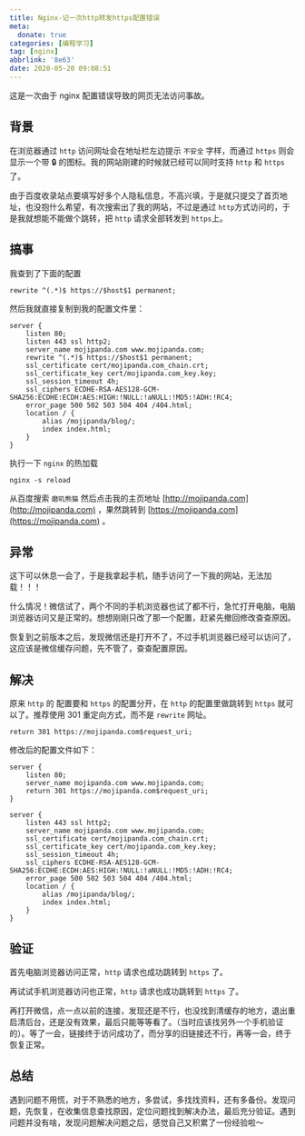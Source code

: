 ```yaml
---
title: Nginx-记一次http转发https配置错误
meta:
  donate: true
categories: [编程学习]
tag: [nginx]
abbrlink: '8e63'
date: 2020-05-20 09:08:51
---
```


这是一次由于 nginx 配置错误导致的网页无法访问事故。

<!-- more -->

## 背景
在浏览器通过 `http` 访问网址会在地址栏左边提示 `不安全` 字样，而通过 `https` 则会显示一个带 🔒 的图标。我的网站刚建的时候就已经可以同时支持 `http` 和 `https` 了。

由于百度收录站点要填写好多个人隐私信息，不高兴填，于是就只提交了首页地址，也没抱什么希望，有次搜索出了我的网站，不过是通过 `http`方式访问的，于是我就想能不能做个跳转，把 `http` 请求全部转发到 `https`上。

## 搞事
我查到了下面的配置

```
rewrite ^(.*)$ https://$host$1 permanent;
```

然后我就直接复制到我的配置文件里：

```
server { 
    listen 80;
    listen 443 ssl http2;
    server_name mojipanda.com www.mojipanda.com;
    rewrite ^(.*)$ https://$host$1 permanent;
    ssl_certificate cert/mojipanda.com_chain.crt;
    ssl_certificate_key cert/mojipanda.com_key.key;
    ssl_session_timeout 4h;
    ssl_ciphers ECDHE-RSA-AES128-GCM-SHA256:ECDHE:ECDH:AES:HIGH:!NULL:!aNULL:!MD5:!ADH:!RC4;
    error_page 500 502 503 504 404 /404.html;
    location / { 
        alias /mojipanda/blog/;
        index index.html;
    }
}
```

执行一下 `nginx` 的热加载
```
nginx -s reload
```

从百度搜索 `磨叽熊猫` 然后点击我的主页地址 [http://mojipanda.com](http://mojipanda.com) ，果然跳转到 [https://mojipanda.com](https://mojipanda.com) 。

## 异常
这下可以休息一会了，于是我拿起手机，随手访问了一下我的网站，无法加载！！！

什么情况！微信试了，两个不同的手机浏览器也试了都不行，急忙打开电脑，电脑浏览器访问又是正常的。想想刚刚只改了那一个配置，赶紧先撤回修改查查原因。

恢复到之前版本之后，发现微信还是打开不了，不过手机浏览器已经可以访问了，这应该是微信缓存问题，先不管了，查查配置原因。

## 解决
原来 `http` 的 配置要和 `https` 的配置分开，在 `http` 的配置里做跳转到 `https` 就可以了。推荐使用 301 重定向方式，而不是 `rewrite` 网址。

```
return 301 https://mojipanda.com$request_uri;
```

修改后的配置文件如下：
```
server { 
    listen 80;
    server_name mojipanda.com www.mojipanda.com;
    return 301 https://mojipanda.com$request_uri;
}

server {
    listen 443 ssl http2;
    server_name mojipanda.com www.mojipanda.com;
    ssl_certificate cert/mojipanda.com_chain.crt;
    ssl_certificate_key cert/mojipanda.com_key.key;
    ssl_session_timeout 4h;
    ssl_ciphers ECDHE-RSA-AES128-GCM-SHA256:ECDHE:ECDH:AES:HIGH:!NULL:!aNULL:!MD5:!ADH:!RC4;
    error_page 500 502 503 504 404 /404.html;
    location / { 
        alias /mojipanda/blog/;
        index index.html;
    }
}
```

## 验证
首先电脑浏览器访问正常，`http` 请求也成功跳转到 `https` 了。

再试试手机浏览器访问也正常，`http` 请求也成功跳转到 `https` 了。

再打开微信，点一点以前的连接，发现还是不行，也没找到清缓存的地方，退出重启清后台，还是没有效果，最后只能等等看了。（当时应该找另外一个手机验证的）。等了一会，链接终于访问成功了，而分享的旧链接还不行，再等一会，终于恢复正常。

## 总结
遇到问题不用慌，对于不熟悉的地方，多尝试，多找找资料，还有多备份。发现问题，先恢复，在收集信息查找原因，定位问题找到解决办法，最后充分验证。遇到问题并没有啥，发现问题解决问题之后，感觉自己又积累了一份经验啦～
